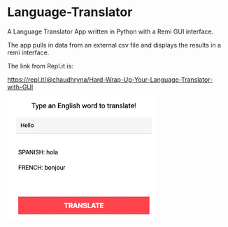 # Language-Translator
A Language Translator App written in Python with a Remi GUI interface.

The app pulls in data from an external csv file and displays the results in a remi interface.

The link from Repl.it is:

https://repl.it/@chaudhryna/Hard-Wrap-Up-Your-Language-Translator-with-GUI

![Image of Language Translator App](Language-Translator-App.png)
